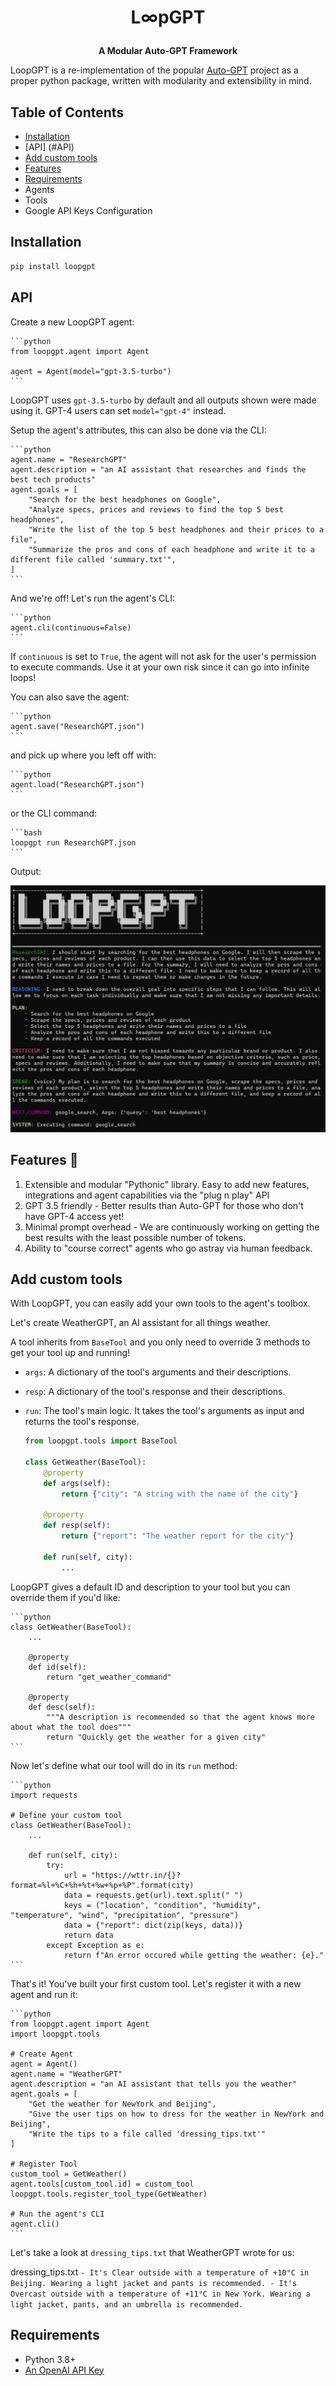 
<H1>
<p align="center">
  L∞pGPT
</p>
</H1>
<p align="center">
    <b>A Modular Auto-GPT Framework</b>
</p>


LoopGPT is a re-implementation of the popular [Auto-GPT](https://github.com/Significant-Gravitas/Auto-GPT) project as a proper python package, written with modularity and extensibility in mind.

## Table of Contents

- [Installation](#installation)
- [API] (#API)
- [Add custom tools](#add-custom-tools)
- [Features](#features)
- [Requirements](#requirements)
- Agents
- Tools
- Google API Keys Configuration
 
## Installation

```bash
pip install loopgpt
```

## API

Create a new LoopGPT agent:

    ```python
    from loopgpt.agent import Agent

    agent = Agent(model="gpt-3.5-turbo")
    ```

LoopGPT uses `gpt-3.5-turbo` by default and all outputs shown were made using it. GPT-4 users can set `model="gpt-4"` instead.

Setup the agent's attributes, this can also be done via the CLI:

    ```python
    agent.name = "ResearchGPT"
    agent.description = "an AI assistant that researches and finds the best tech products"
    agent.goals = [
        "Search for the best headphones on Google",
        "Analyze specs, prices and reviews to find the top 5 best headphones",
        "Write the list of the top 5 best headphones and their prices to a file",
        "Summarize the pros and cons of each headphone and write it to a different file called 'summary.txt'",
    ]
    ```

And we're off! Let's run the agent's CLI:

    ```python
    agent.cli(continuous=False)
    ```

If `continuous` is set to `True`, the agent will not ask for the user's permission to execute commands. Use it at your own risk
since it can go into infinite loops!

You can also save the agent:

    ```python
    agent.save("ResearchGPT.json")
    ```

and pick up where you left off with:

    ```python
    agent.load("ResearchGPT.json")
    ```
or the CLI command:
    
    ```bash
    loopgpt run ResearchGPT.json
    ```

Output:

<img src="/docs/assets/imgs/loopgpt_demo_pic.png?raw=true">

## Features 🚀

1. Extensible and modular "Pythonic" library. Easy to add new features, integrations and agent capabilities via the "plug n play" API
2. GPT 3.5 friendly - Better results than Auto-GPT for those who don't have GPT-4 access yet!
3. Minimal prompt overhead - We are continuously working on getting the best results with the least possible number of tokens.
4. Ability to "course correct" agents who go astray via human feedback.

## Add custom tools

With LoopGPT, you can easily add your own tools to the agent's toolbox.

Let's create WeatherGPT, an AI assistant for all things weather.

A tool inherits from `BaseTool` and you only need to override 3 methods to get your tool up and running!

- `args`: A dictionary of the tool's arguments and their descriptions.
- `resp`: A dictionary of the tool's response and their descriptions.
- `run`: The tool's main logic. It takes the tool's arguments as input and returns the tool's response.

    ```python
    from loopgpt.tools import BaseTool

    class GetWeather(BaseTool):
        @property
        def args(self):
            return {"city": "A string with the name of the city"}
        
        @property
        def resp(self):
            return {"report": "The weather report for the city"}
        
        def run(self, city):
            ...
    ```

LoopGPT gives a default ID and description to your tool but you can override them if you'd like:

    ```python
    class GetWeather(BaseTool):
        ...

        @property
        def id(self):
            return "get_weather_command"
        
        @property
        def desc(self):
            """A description is recommended so that the agent knows more about what the tool does"""
            return "Quickly get the weather for a given city"
    ```

Now let's define what our tool will do in its `run` method:

    ```python
    import requests

    # Define your custom tool
    class GetWeather(BaseTool):
        ...
        
        def run(self, city):
            try:
                url = "https://wttr.in/{}?format=%l+%C+%h+%t+%w+%p+%P".format(city)
                data = requests.get(url).text.split(" ")
                keys = ("location", "condition", "humidity", "temperature", "wind", "precipitation", "pressure")
                data = {"report": dict(zip(keys, data))}
                return data
            except Exception as e:
                return f"An error occured while getting the weather: {e}."
    ```

That's it! You've built your first custom tool. Let's register it with a new agent and run it:

    ```python
    from loopgpt.agent import Agent
    import loopgpt.tools

    # Create Agent
    agent = Agent()
    agent.name = "WeatherGPT"
    agent.description = "an AI assistant that tells you the weather"
    agent.goals = [
        "Get the weather for NewYork and Beijing",
        "Give the user tips on how to dress for the weather in NewYork and Beijing",
        "Write the tips to a file called 'dressing_tips.txt'"
    ]

    # Register Tool
    custom_tool = GetWeather()
    agent.tools[custom_tool.id] = custom_tool
    loopgpt.tools.register_tool_type(GetWeather)

    # Run the agent's CLI
    agent.cli()
    ```

Let's take a look at `dressing_tips.txt` that WeatherGPT wrote for us:

dressing_tips.txt
    ```
    - It's Clear outside with a temperature of +10°C in Beijing. Wearing a light jacket and pants is recommended.
    - It's Overcast outside with a temperature of +11°C in New York. Wearing a light jacket, pants, and an umbrella is recommended.
    ```

## Requirements

- Python 3.8+
- [An OpenAI API Key](https://platform.openai.com/account/api-keys)
